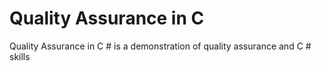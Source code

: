 # Quality Assurance in C #

 Quality Assurance in C # is a demonstration
 of quality assurance and C # skills